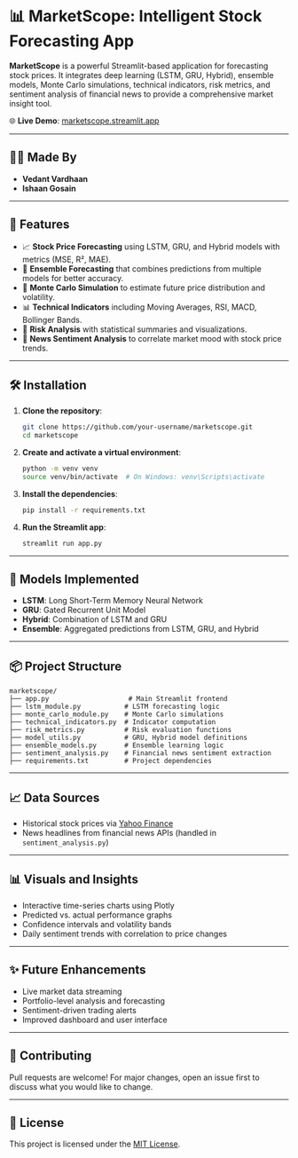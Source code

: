 
# 📊 MarketScope: Intelligent Stock Forecasting App

**MarketScope** is a powerful Streamlit-based application for forecasting stock prices. It integrates deep learning (LSTM, GRU, Hybrid), ensemble models, Monte Carlo simulations, technical indicators, risk metrics, and sentiment analysis of financial news to provide a comprehensive market insight tool.

🌐 **Live Demo**: [marketscope.streamlit.app](https://marketscope.streamlit.app)

---

## 👨‍💻 Made By

- **Vedant Vardhaan**  
- **Ishaan Gosain**

---

## 🚀 Features

- 📈 **Stock Price Forecasting** using LSTM, GRU, and Hybrid models with metrics (MSE, R², MAE).
- 🤖 **Ensemble Forecasting** that combines predictions from multiple models for better accuracy.
- 🔮 **Monte Carlo Simulation** to estimate future price distribution and volatility.
- 📊 **Technical Indicators** including Moving Averages, RSI, MACD, Bollinger Bands.
- 🧠 **Risk Analysis** with statistical summaries and visualizations.
- 📰 **News Sentiment Analysis** to correlate market mood with stock price trends.

---

## 🛠️ Installation

1. **Clone the repository**:
   ```bash
   git clone https://github.com/your-username/marketscope.git
   cd marketscope
   ```

2. **Create and activate a virtual environment**:
   ```bash
   python -m venv venv
   source venv/bin/activate  # On Windows: venv\Scripts\activate
   ```

3. **Install the dependencies**:
   ```bash
   pip install -r requirements.txt
   ```

4. **Run the Streamlit app**:
   ```bash
   streamlit run app.py
   ```

---

## 🧠 Models Implemented

- **LSTM**: Long Short-Term Memory Neural Network
- **GRU**: Gated Recurrent Unit Model
- **Hybrid**: Combination of LSTM and GRU
- **Ensemble**: Aggregated predictions from LSTM, GRU, and Hybrid

---

## 📦 Project Structure

```
marketscope/
├── app.py                    # Main Streamlit frontend
├── lstm_module.py           # LSTM forecasting logic
├── monte_carlo_module.py    # Monte Carlo simulations
├── technical_indicators.py  # Indicator computation
├── risk_metrics.py          # Risk evaluation functions
├── model_utils.py           # GRU, Hybrid model definitions
├── ensemble_models.py       # Ensemble learning logic
├── sentiment_analysis.py    # Financial news sentiment extraction
├── requirements.txt         # Project dependencies
```

---

## 📈 Data Sources

- Historical stock prices via [Yahoo Finance](https://finance.yahoo.com/)
- News headlines from financial news APIs (handled in `sentiment_analysis.py`)

---

## 📊 Visuals and Insights

- Interactive time-series charts using Plotly
- Predicted vs. actual performance graphs
- Confidence intervals and volatility bands
- Daily sentiment trends with correlation to price changes

---

## ✨ Future Enhancements

- Live market data streaming
- Portfolio-level analysis and forecasting
- Sentiment-driven trading alerts
- Improved dashboard and user interface

---

## 🙌 Contributing

Pull requests are welcome! For major changes, open an issue first to discuss what you would like to change.

---

## 📄 License

This project is licensed under the [MIT License](LICENSE).

